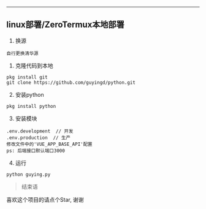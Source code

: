 

---
## linux部署/ZeroTermux本地部署

1. 换源

```
自行更换清华源
```


1. 克隆代码到本地

```
pkg install git
git clone https://github.com/guyingd/python.git
```

2. 安装python

```
pkg install python
```

3. 安装模块

```
.env.development  // 开发
.env.production  // 生产
修改文件中的'VUE_APP_BASE_API'配置
ps: 后端接口默认端口3000
```

4. 运行

```
python guying.py
```






> 结束语

喜欢这个项目的请点个Star, 谢谢


